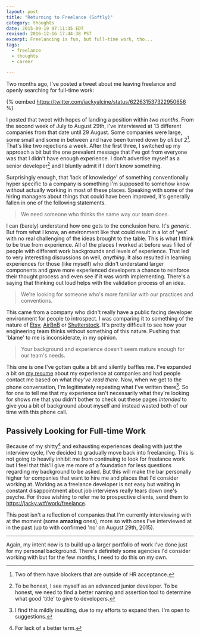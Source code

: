 ```yaml
---
layout: post
title: "Returning to Freelance (Softly)"
category: thoughts
date: 2015-09-19 07:11:35 EDT
revised: 2016-12-16 17:44:38 PST
excerpt: Freelancing is fun, but full-time work, tho...
tags:
  - freelance
  - thoughts
  - career

---
```


Two months ago, I've posted a tweet about me leaving freelance and openly
searching for full-time work:

{% oembed https://twitter.com/jackyalcine/status/622631537322950656 %}

I posted that tweet with hopes of landing a position within _two months_. From the
second week of July to August 29th, I've interviewed at 13 different
companies from that date until 29 August. Some companies were large, some
small and some in between and have been turned down by _all but 2_[^1]. That's
like two rejections a week. After the first three, I switched up
my approach a bit but the one prevalent message that I've got from everyone
was that I didn't have enough experience. I don't advertise myself as a
senior developer[^2] and I bluntly admit if I don't know something.

Surprisingly enough, that 'lack of knowledge' of something conventionally
hyper specific to a company is something I'm supposed to somehow know without
actually working in most of these places. Speaking with some of the hiring
managers about things that could have been improved, it's generally fallen in one
of the following statements.

> We need someone who thinks the same way our team does.

I can (barely) understand how one gets to the conclusion here. It's _generic_.
But from what I know, an environment like that could result in a lot of
'yes' with no real challenging of the ideas brought to the table. This is what
I think to be true from experience. All of the places I worked at before was
filled of people with different work backgrounds and levels of experience. That
led to very interesting discussions on well, _anything_. It also resulted in
learning experiences for those (like myself) who didn't understand larger
components and gave more experienced developers a chance to reinforce their
thought process and even see if it was worth implementing. There's a saying
that thinking out loud helps with the validation process of an idea.

> We're looking for someone who's more familiar with our practices and conventions.

This came from a company who didn't really have a public facing developer
environment for people to introspect. I was comparing it to something of the
nature of [Etsy][1], [AirBnB][2] or [Shutterstock][3]. It's pretty difficult to
see how your engineering team thinks without something of this nature. Pushing
that 'blame' to me is inconsiderate, in my opinion.

> Your background and experience doesn't seem mature enough for our team's needs.

This one is one I've gotten quite a bit and silently baffles me. I've expanded a
bit on [my resume][4] about my experience at companies and had people contact me
based on what _they've read there_. Now, when we get to the phone conversation,
I'm legitimately repeating what I've written there[^3]. So for one to tell me
that my experience isn't necessarily what they're looking for shows me that you
didn't bother to check out these pages _intended_ to give you a bit of
background about myself and instead wasted both of our time with this phone
call.

## Passively Looking for Full-time Work

Because of my shitty[^4] and exhausting experiences dealing with just the
interview cycle, I've decided to gradually move back into freelancing. This is
not going to heavily inhibit me from continuing to look for freelance work but I
feel that this'll give me more of a foundation for less questions regarding my
background to be asked. But this will make the bar personally higher for
companies that want to hire me and places that I'd consider working at. Working
as a freelance developer is not easy but waiting in constant disappointment
about job interviews really tears down one's psyche. For those wishing to refer
me to prospective clients, send them to <https://jacky.wtf/work/freelance>.

This post isn't a reflection of companies that I'm currently interviewing with
at the moment (some **amazing** ones), more so with ones I've interviewed at in the
past (up to with confirmed 'no' on August 29th, 2015).

---

Again, my intent now is to build up a larger portfolio of work I've done just
for my personal background. There's definitely some agencies I'd consider
working with but for the few months, I need to do this on my own.

[1]: https://codeascraft.com/
[2]: http://nerds.airbnb.com/
[3]: http://bits.shutterstock.com/
[4]: http://jacky.wtf/work/resume/
[^1]: Two of them have blockers that are outside of HR acceptance.
[^2]: To be honest, I see myself as an advanced junior developer. To be honest, we need to find a better naming and assertion tool to determine what good 'title' to give to developers.
[^3]: I find this mildly insulting, due to my efforts to expand then. I'm open to suggestions.
[^4]: For lack of a better term.

